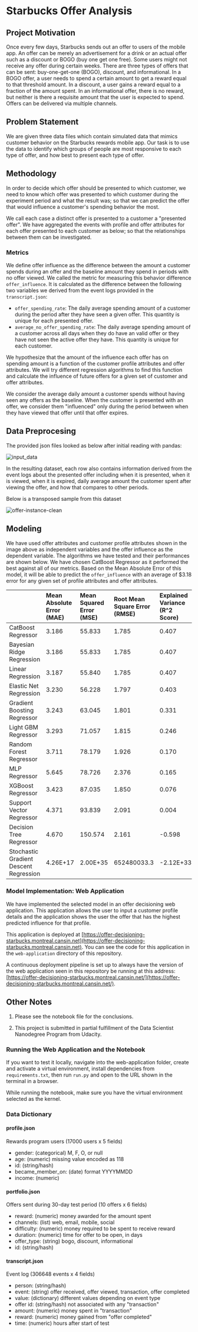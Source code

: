 # Starbucks Offer Analysis

## Project Motivation

Once every few days, Starbucks sends out an offer to users of the mobile app. An offer can be merely an advertisement for a drink or an actual offer such as a discount or BOGO (buy one get one free). Some users might not receive any offer during certain weeks. There are three types of offers that can be sent: buy-one-get-one (BOGO), discount, and informational. In a BOGO offer, a user needs to spend a certain amount to get a reward equal to that threshold amount. In a discount, a user gains a reward equal to a fraction of the amount spent. In an informational offer, there is no reward, but neither is there a requisite amount that the user is expected to spend. Offers can be delivered via multiple channels.

## Problem Statement

We are given three data files which contain simulated data that mimics customer behavior on the Starbucks rewards mobile app. Our task is to use the data to identify which groups of people are most responsive to each type of offer, and how best to present each type of offer.

## Methodology

In order to decide which offer should be presented to which customer, we need to know which offer was presented to which customer during the experiment period and what the result was; so that we can predict the offer that would influence a customer's spending behavior the most.

We call each case a distinct offer is presented to a customer a "presented offer". We have aggregated the events with profile and offer attributes for each offer presented to each customer as below; so that the relationships between them can be investigated.

### Metrics

We define offer influence as the difference between the amount a customer spends during an offer and the baseline amount they spend in periods with no offer viewed. We called the metric for measuring this behavior difference `offer_influence`. It is calculated as the difference between the following two variables we derived from the event logs provided in the `transcript.json`:

-   `offer_spending_rate`: The daily average spending amount of a customer during the period after they have seen a given offer. This quantity is unique for each presented offer.
-   `average_no_offer_spending_rate`: The daily average spending amount of a customer across all days when they do have an valid offer or they have not seen the active offer they have. This quantity is unique for each customer.

We hypothesize that the amount of the influence each offer has on spending amount is a function of the customer profile attributes and offer attributes. We will try different regression algorithms to find this function and calculate the influence of future offers for a given set of customer and offer attributes.

We consider the average daily amount a customer spends without having seen any offers as the baseline. When the customer is presented with an offer, we consider them "influenced" only during the period between when they have viewed that offer until that offer expires.

## Data Preprocesing

The provided json files looked as below after initial reading with pandas:

![input_data](https://github.com/cansinacarer/Offer-Decisioning-with-Machine-Learning/blob/main/img/input_data.jpg?raw=true)

In the resulting dataset, each row also contains information derived from the event logs about the presented offer including when it is presented, when it is viewed, when it is expired, daily average amount the customer spent after viewing the offer, and how that compares to other periods.

Below is a transposed sample from this dataset

![offer-instance-clean](https://github.com/cansinacarer/Offer-Decisioning-with-Machine-Learning/blob/main/img/offer-instance-clean.jpg?raw=true)

## Modeling

We have used offer attributes and customer profile attributes shown in the image above as independent variables and the offer influence as the dependent variable. The algorithms we have tested and their performances are shown below. We have chosen CatBoost Regressor as it performed the best against all of our metrics. Based on the Mean Absolute Error of this model, it will be able to predict the `offer_influence` with an average of $3.18 error for any given set of profile attributes and offer attributes.

| |Mean Absolute Error (MAE)|Mean Squared Error (MSE)|Root Mean Square Error (RMSE)|Explained Variance (R^2 Score)|
|:----|:----|:----|:----|:----|
|CatBoost Regressor|3.186|55.833|1.785|0.407|
|Bayesian Ridge Regression|3.186|55.833|1.785|0.407|
|Linear Regression|3.187|55.840|1.785|0.407|
|Elastic Net Regression|3.230|56.228|1.797|0.403|
|Gradient Boosting Regressor|3.243|63.045|1.801|0.331|
|Light GBM Regressor|3.293|71.057|1.815|0.246|
|Random Forest Regressor|3.711|78.179|1.926|0.170|
|MLP Regressor|5.645|78.726|2.376|0.165|
|XGBoost Regressor|3.423|87.035|1.850|0.076|
|Support Vector Regressor|4.371|93.839|2.091|0.004|
|Decision Tree Regressor|4.670|150.574|2.161|-0.598|
|Stochastic Gradient Descent Regression|4.26E+17|2.00E+35|652480033.3|-2.12E+33|


### Model Implementation: Web Application

We have implemented the selected model in an offer decisioning web application. This application allows the user to input a customer profile details and the application shows the user the offer that has the highest predicted influence for that profile.

This application is deployed at [https://offer-decisioning-starbucks.montreal.cansin.net](https://offer-decisioning-starbucks.montreal.cansin.net). You can see the code for this application in the `web-application` directory of this repository.

A continuous deployment pipeline is set up to always have the version of the web application seen in this repository be running at this address:
[https://offer-decisioning-starbucks.montreal.cansin.net/](https://offer-decisioning-starbucks.montreal.cansin.net/).

## Other Notes

1. Please see the notebook file for the conclusions.

2. This project is submitted in partial fulfillment of the Data Scientist Nanodegree Program from Udacity.

### Running the Web Application and the Notebook 

If you want to test it locally, navigate into the web-application folder, create and activate a virtual environment, install dependencies from `requirements.txt`, then run `run.py` and open to the URL shown in the terminal in a browser.

While running the notebook, make sure you have the virtual environment selected as the kernel.

### Data Dictionary

#### profile.json

Rewards program users (17000 users x 5 fields)

-   gender: (categorical) M, F, O, or null
-   age: (numeric) missing value encoded as 118
-   id: (string/hash)
-   became_member_on: (date) format YYYYMMDD
-   income: (numeric)

#### portfolio.json

Offers sent during 30-day test period (10 offers x 6 fields)

-   reward: (numeric) money awarded for the amount spent
-   channels: (list) web, email, mobile, social
-   difficulty: (numeric) money required to be spent to receive reward
-   duration: (numeric) time for offer to be open, in days
-   offer_type: (string) bogo, discount, informational
-   id: (string/hash)

#### transcript.json

Event log (306648 events x 4 fields)

-   person: (string/hash)
-   event: (string) offer received, offer viewed, transaction, offer completed
-   value: (dictionary) different values depending on event type
-   offer id: (string/hash) not associated with any "transaction"
-   amount: (numeric) money spent in "transaction"
-   reward: (numeric) money gained from "offer completed"
-   time: (numeric) hours after start of test
